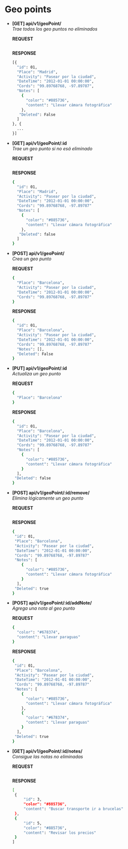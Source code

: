 # Geo points

 - **[GET] api/v1/geoPoint/**  
   *Trae todos los geo puntos no eliminados*  

   **REQUEST**
    ```sh

    ```

    **RESPONSE**
     ```sh
     [{
       "id": 01,
       "Place": "Madrid",
       "Activity": "Pasear por la ciudad",
       "DateTime": "2012-01-01 00:00:00",
       "Cords": "99.89768768, -97.89787",
       "Notes": [
         {
           "color": "#885736",
           "content": "Llevar cámara fotográfica"
         },
        "Deleted": False
       ]
     }, {
       ...
     }]
     ```

 - **[GET] api/v1/geoPoint/:id**  
   *Trae un geo punto si no esá eliminado*  

   **REQUEST**
    ```sh

    ```

    **RESPONSE**
     ```sh
     {
       "id": 01,
       "Place": "Madrid",
       "Activity": "Pasear por la ciudad",
       "DateTime": "2012-01-01 00:00:00",
       "Cords": "99.89768768, -97.89787"
       "Notes": [
         {
           "color": "#885736",
           "content": "Llevar cámara fotográfica"
         },
        "Deleted": false
       ]
     }
     ```

 - **[POST] api/v1/geoPoint/**  
   *Crea un geo punto*  

   **REQUEST**
    ```sh
    {
      "Place": "Barcelona",
      "Activity": "Pasear por la ciudad",
      "DateTime": "2012-01-01 00:00:00",
      "Cords": "99.89768768, -97.89787"
    }
    ```

    **RESPONSE**
     ```sh
     {
       "id": 01,
       "Place": "Barcelona",
       "Activity": "Pasear por la ciudad",
       "DateTime": "2012-01-01 00:00:00",
       "Cords": "99.89768768, -97.89787"
       "Notes": [],
       "Deleted": False
     }
     ```


 - **[PUT] api/v1/geoPoint/:id**  
   *Actualiza un geo punto*  

   **REQUEST**
    ```sh
    {
      "Place": "Barcelona"  
    }
    ```

    **RESPONSE**
     ```sh
     {
       "id": 01,
       "Place": "Barcelona",
       "Activity": "Pasear por la ciudad",
       "DateTime": "2012-01-01 00:00:00",
       "Cords": "99.89768768, -97.89787"
       "Notes": [
         {
           "color": "#885736",
           "content": "Llevar cámara fotográfica"
         }
       ],
      "Deleted": false
     }
     ```

 - **[POST] api/v1/geoPoint/:id/remove/**  
   *Elimina lógicamente un geo punto*  

   **REQUEST**
    ```sh

    ```

    **RESPONSE**
     ```sh
     {
      "id": 01,
      "Place": "Barcelona",
      "Activity": "Pasear por la ciudad",
      "DateTime": "2012-01-01 00:00:00",
      "Cords": "99.89768768, -97.89787"
      "Notes": [
         {
           "color": "#885736",
           "content": "Llevar cámara fotográfica"
         }
       ],
      "Deleted": true
     }
     ```

 - **[POST] api/v1/geoPoint/:id/addNote/**  
   *Agrega una nota al geo punto*  

   **REQUEST**
    ```sh
    {
      "color": "#678374",
      "content": "Llevar paraguas"
    }
    ```

    **RESPONSE**
     ```sh
     {
      "id": 01,
      "Place": "Barcelona",
      "Activity": "Pasear por la ciudad",
      "DateTime": "2012-01-01 00:00:00",
      "Cords": "99.89768768, -97.89787"
      "Notes": [
         {
           "color": "#885736",
           "content": "Llevar cámara fotográfica"
         },
         {
           "color": "#678374",
           "content": "Llevar paraguas"
         }
       ],
      "Deleted": true
     }
     ```  

 - **[GET] api/v1/geoPoint/:id/notes/**  
   *Consigue las notas no eliminadas*  

   **REQUEST**
    ```sh

    ```

    **RESPONSE**
     ```sh
    [
      {
          "id": 3,
          "color": "#885736",
          "content": "Buscar transporte ir a brucelas"
      },
      {
          "id": 5,
          "color": "#885736",
          "content": "Revisar los precios"
      }
    ]
     ```
